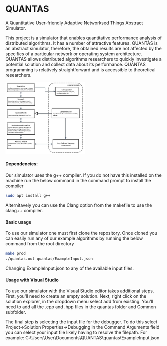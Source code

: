 # QUANTAS
A Quantitative User-friendly Adaptive Networksed Things Abstract Simulator.

This project is a simulator that enables quantitative performance analysis of distributed algorithms. It has a number of attractive features. QUANTAS is an abstract simulator, therefore, the obtained results are not affected by the specifics of a particular network or operating system architecture. QUANTAS allows distributed algorithms researchers to quickly investigate a potential solution  and collect data about its performance. QUANTAS programming is relatively straightforward and is accessible to theoretical researchers. 

<img src="Documentation/abstract%20sim%20draw.pptx.jpg" alt="System Diagram" style="zoom: 33%;" />

#### Dependencies:

Our simulator uses the g++ compiler. If you do not have this installed on the machine run the below command in the command prompt to install the compiler

```sh
sudo apt install g++
```

Alternitavely you can use the Clang option from the makefile to use the clang++ compiler.

#### Basic usage
To use our simulator one must first clone the repository.
Once cloned you can easily run any of our example algorithms by running the below command from the root directory

```sh
make prod
./quantas.out quantas/ExampleInput.json

```

Changing ExampleInput.json to any of the available input files.

#### Usage with Visual Studio

To use our simulator with the Visual Studio editor takes additional steps.
First, you'll need to create an empty solution.
Next, right click on the solution explorer, in the dropdown menu select add from existing.
You'll need to add all the .cpp and .hpp files in the quantas folder and Common subfolder.

The final step is selecting the input file for the debugger. 
To do this select Project->Solution Properties->Debugging  in the Command Arguments field you can select your input file likely having to resolve the filepath. For example: C:\Users\User\Documents\QUANTAS\quantas\ExampleInput.json